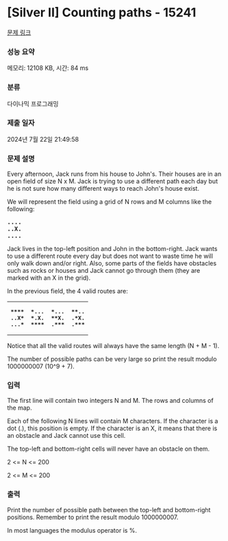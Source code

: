 # [Silver II] Counting paths - 15241 

[문제 링크](https://www.acmicpc.net/problem/15241) 

### 성능 요약

메모리: 12108 KB, 시간: 84 ms

### 분류

다이나믹 프로그래밍

### 제출 일자

2024년 7월 22일 21:49:58

### 문제 설명

<p dir="ltr">Every afternoon, Jack runs from his house to John's. Their houses are in an open field of size N x M. Jack is trying to use a different path each day but he is not sure how many different ways to reach John's house exist.</p>

<p dir="ltr">We will represent the field using a grid of N rows and M columns like the following:</p>

<pre><strong>....
..X.
....</strong>
</pre>

<p>Jack lives in the top-left position and John in the bottom-right. Jack wants to use a different route every day but does not want to waste time he will only walk down and/or right. Also, some parts of the fields have obstacles such as rocks or houses and Jack cannot go through them (they are marked with an X in the grid).</p>

<p>In the previous field, the 4 valid routes are:</p>

<table class="table table-bordered" style="width:100%">
	<tbody>
		<tr>
			<td style="width:25%">
			<pre><strong>****
..X*
...*</strong></pre>
			</td>
			<td style="width:25%">
			<pre><strong>*...
*.X.
****</strong></pre>
			</td>
			<td style="width:25%">
			<pre><strong>*...
**X.
.***</strong></pre>
			</td>
			<td style="width:25%">
			<pre><strong>**..
.*X.
.***</strong></pre>
			</td>
		</tr>
	</tbody>
</table>

<p>Notice that all the valid routes will always have the same length (N + M - 1).</p>

<p>The number of possible paths can be very large so print the result modulo 1000000007 (10^9 + 7).</p>

### 입력 

 <p dir="ltr">The first line will contain two integers N and M. The rows and columns of the map.</p>

<p>Each of the following N lines will contain M characters. If the character is a dot (.), this position is empty. If the character is an X, it means that there is an obstacle and Jack cannot use this cell.</p>

<p>The top-left and bottom-right cells will never have an obstacle on them.</p>

<p dir="ltr">2 <= N <= 200</p>

<p dir="ltr">2 <= M <= 200</p>

### 출력 

 <p dir="ltr">Print the number of possible path between the top-left and bottom-right positions. Remember to print the result modulo 1000000007.</p>

<p>In most languages the modulus operator is %.</p>

